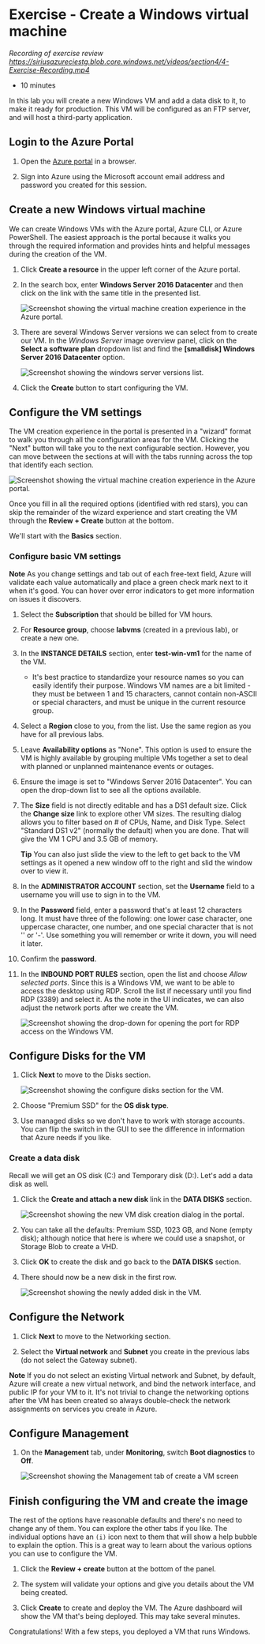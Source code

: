 # Exercise - Create a Windows virtual machine

_Recording of exercise review_
_https://siriusazureciestg.blob.core.windows.net/videos/section4/4-Exercise-Recording.mp4_

* 10 minutes

In this lab you will create a new Windows VM and add a data disk to it, to make it ready for production. This VM will be configured as an FTP server, and will host a third-party application.

## Login to the Azure Portal

1. Open the [Azure portal](https://portal.azure.com) in a browser.

2. Sign into Azure using the Microsoft account email address and password you created for this session.

## Create a new Windows virtual machine

We can create Windows VMs with the Azure portal, Azure CLI, or Azure PowerShell. The easiest approach is the portal because it walks you through the required information and provides hints and helpful messages during the creation of the VM.

1. Click **Create a resource** in the upper left corner of the Azure portal.

2. In the search box, enter **Windows Server 2016 Datacenter** and then click on the link with the same title in the presented list.

    ![Screenshot showing the virtual machine creation experience in the Azure portal.](images/winvmportal1.png)

3. There are several Windows Server versions we can select from to create our VM. In the _Windows Server_ image overview panel, click on the **Select a software plan** dropdown list and find the **[smalldisk] Windows Server 2016 Datacenter** option.

    ![Screenshot showing the windows server versions list.](images/winvmportal2.png)

4. Click the **Create** button to start configuring the VM.

## Configure the VM settings

The VM creation experience in the portal is presented in a "wizard" format to walk you through all the configuration areas for the VM. Clicking the "Next" button will take you to the next configurable section. However, you can move between the sections at will with the tabs running across the top that identify each section.

![Screenshot showing the virtual machine creation experience in the Azure portal.](images/winvmportal3.png)

Once you fill in all the required options (identified with red stars), you can skip the remainder of the wizard experience and start creating the VM through the **Review + Create** button at the bottom.

We'll start with the **Basics** section.

### Configure basic VM settings

**Note**
As you change settings and tab out of each free-text field, Azure will validate each value automatically and place a green check mark next to it when it's good. You can hover over error indicators to get more information on issues it discovers.

1. Select the **Subscription** that should be billed for VM hours.

2. For **Resource group**, choose **labvms** (created in a previous lab), or create a new one.

3. In the **INSTANCE DETAILS** section, enter **test-win-vm1** for the name of the VM.

    * It's best practice to standardize your resource names so you can easily identify their purpose. Windows VM names are a bit limited - they must be between 1 and 15 characters, cannot contain non-ASCII or special characters, and must be unique in the current resource group.

4. Select a **Region** close to you, from the list. Use the same region as you have for all previous labs.

5. Leave **Availability options** as "None". This option is used to ensure the VM is highly available by grouping multiple VMs together a set to deal with planned or unplanned maintenance events or outages.

6. Ensure the image is set to "Windows Server 2016 Datacenter". You can open the drop-down list to see all the options available.

7. The **Size** field is not directly editable and has a DS1 default size. Click the **Change size** link to explore other VM sizes. The resulting dialog allows you to filter based on # of CPUs, Name, and Disk Type. Select "Standard DS1 v2" (normally the default) when you are done. That will give the VM 1 CPU and 3.5 GB of memory.

    **Tip**
    You can also just slide the view to the left to get back to the VM settings as it opened a new window off to the right and slid the window over to view it.

8. In the **ADMINISTRATOR ACCOUNT** section, set the **Username** field to a username you will use to sign in to the VM.

9. In the **Password** field, enter a password that's at least 12 characters long. It must have three of the following: one lower case character, one uppercase character, one number, and one special character that is not '\' or '-'. Use something you will remember or write it down, you will need it later.

10. Confirm the **password**.

11. In the **INBOUND PORT RULES** section, open the list and choose _Allow selected ports_. Since this is a Windows VM, we want to be able to access the desktop using RDP. Scroll the list if necessary until you find RDP (3389) and select it. As the note in the UI indicates, we can also adjust the network ports after we create the VM.

    ![Screenshot showing the drop-down for opening the port for RDP access on the Windows VM.](images/winvmportal4.png)

## Configure Disks for the VM

1. Click **Next** to move to the Disks section.

    ![Screenshot showing the configure disks section for the VM.](images/winvmportal5.png)

2. Choose "Premium SSD" for the **OS disk type**.

3. Use managed disks so we don't have to work with storage accounts. You can flip the switch in the GUI to see the difference in information that Azure needs if you like.

### Create a data disk

Recall we will get an OS disk (C:) and Temporary disk (D:). Let's add a data disk as well.

1. Click the **Create and attach a new disk** link in the **DATA DISKS** section.

    ![Screenshot showing the new VM disk creation dialog in the portal.](images/winvmportal6.png)

2. You can take all the defaults: Premium SSD, 1023 GB, and None (empty disk); although notice that here is where we could use a snapshot, or Storage Blob to create a VHD.

3. Click **OK** to create the disk and go back to the **DATA DISKS** section.

4. There should now be a new disk in the first row.

    ![Screenshot showing the newly added disk in the VM.](images/winvmportal7.png)

## Configure the Network

1. Click **Next** to move to the Networking section.

2. Select the **Virtual network** and **Subnet** you create in the previous labs (do not select the Gateway subnet).

**Note**
If you do not select an existing Virtual network and Subnet, by default, Azure will create a new virtual network, and bind the network interface, and public IP for your VM to it. It's not trivial to change the networking options after the VM has been created so always double-check the network assignments on services you create in Azure.

## Configure Management

1. On the **Management** tab, under **Monitoring**, switch **Boot diagnostics** to **Off**.

    ![Screenshot showing the Management tab of create a VM screen](images/winvmportal8.png)

## Finish configuring the VM and create the image

The rest of the options have reasonable defaults and there's no need to change any of them. You can explore the other tabs if you like. The individual options have an `(i)` icon next to them that will show a help bubble to explain the option. This is a great way to learn about the various options you can use to configure the VM.

1. Click the **Review + create** button at the bottom of the panel.

2. The system will validate your options and give you details about the VM being created.

3. Click **Create** to create and deploy the VM. The Azure dashboard will show the VM that's being deployed. This may take several minutes.

Congratulations! With a few steps, you deployed a VM that runs Windows.
